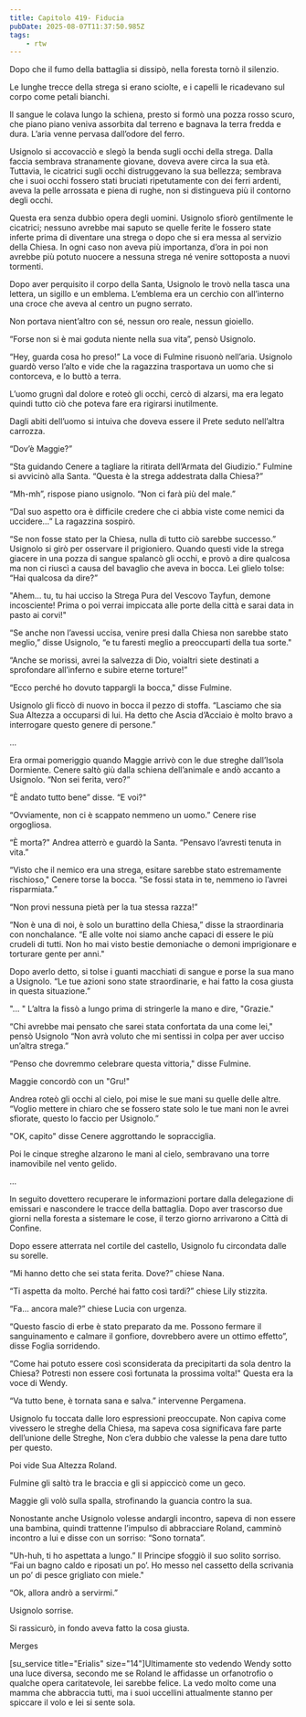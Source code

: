 ```yaml
---
title: Capitolo 419- Fiducia
pubDate: 2025-08-07T11:37:50.985Z
tags:
    - rtw
---
```











Dopo che il fumo della battaglia si dissipò, nella foresta tornò il silenzio.


Le lunghe trecce della strega si erano sciolte, e i capelli le ricadevano sul corpo come petali bianchi.


Il sangue le colava lungo la schiena, presto si formò una pozza rosso scuro, che piano piano veniva assorbita dal terreno e bagnava la terra fredda e dura. L’aria venne pervasa dall’odore del ferro.


Usignolo si accovacciò e slegò la benda sugli occhi della strega. Dalla faccia sembrava stranamente giovane, doveva avere circa la sua età. Tuttavia, le cicatrici sugli occhi distruggevano la sua bellezza; sembrava che i suoi occhi fossero stati bruciati ripetutamente con dei ferri ardenti, aveva la pelle arrossata e piena di rughe, non si distingueva più il contorno degli occhi.


Questa era senza dubbio opera degli uomini. Usignolo sfiorò gentilmente le cicatrici; nessuno avrebbe mai saputo se quelle ferite le fossero state inferte prima di diventare una strega o dopo  che si era messa al servizio della Chiesa. In ogni caso non aveva più importanza, d’ora in poi non avrebbe più potuto nuocere a nessuna strega né venire sottoposta a nuovi tormenti.


Dopo aver perquisito il corpo della Santa, Usignolo le trovò nella tasca una lettera, un sigillo e un emblema. L’emblema era un cerchio con all’interno una croce che aveva al centro un pugno serrato.


Non portava nient’altro con sé, nessun oro reale, nessun gioiello.


“Forse non si è mai goduta niente nella sua vita”, pensò Usignolo.


“Hey, guarda cosa ho preso!” La voce di Fulmine risuonò nell’aria. Usignolo guardò verso l’alto e vide che la ragazzina trasportava un uomo che si contorceva, e lo buttò a terra.


L’uomo grugnì dal dolore e roteò gli occhi, cercò di alzarsi, ma era legato quindi tutto ciò che poteva fare era rigirarsi inutilmente.


Dagli abiti dell’uomo si intuiva che doveva essere il Prete seduto nell’altra carrozza.


“Dov’è Maggie?”


“Sta guidando Cenere a tagliare la ritirata dell’Armata del Giudizio.” Fulmine si avvicinò alla Santa. “Questa è la strega addestrata dalla Chiesa?”


“Mh-mh”, rispose piano usignolo. “Non ci farà più del male.”


“Dal suo aspetto ora è difficile credere che ci abbia viste come nemici da uccidere…” La ragazzina sospirò.


“Se non fosse stato per la Chiesa, nulla di tutto ciò sarebbe successo.” Usignolo si girò per osservare il prigioniero. Quando questi vide la strega giacere in una pozza di sangue spalancò gli occhi, e provò a dire qualcosa ma non ci riuscì a causa del bavaglio che aveva in bocca. Lei glielo tolse: “Hai qualcosa da dire?”


"Ahem... tu, tu hai ucciso la Strega Pura del Vescovo Tayfun, demone incosciente! Prima o poi verrai impiccata alle porte della città e sarai data in pasto ai corvi!"


“Se anche non l’avessi uccisa, venire presi dalla Chiesa non sarebbe stato meglio,” disse Usignolo, “e tu faresti meglio a preoccuparti della tua sorte."


“Anche se morissi, avrei la salvezza di Dio, voialtri siete destinati a sprofondare all’inferno e subire eterne torture!”


“Ecco perché ho dovuto tappargli la bocca," disse Fulmine.


Usignolo gli ficcò di nuovo in bocca il pezzo di stoffa. “Lasciamo che sia Sua Altezza a occuparsi di lui. Ha detto che Ascia d’Acciaio è molto bravo a interrogare questo genere di persone.”


...






Era ormai pomeriggio quando Maggie arrivò con le due streghe dall’Isola Dormiente. Cenere saltò giù dalla schiena dell’animale e andò accanto a Usignolo. “Non sei ferita, vero?”


“È andato tutto bene” disse. “E voi?"


“Ovviamente, non ci è scappato nemmeno un uomo.” Cenere rise orgogliosa.


“È morta?" Andrea atterrò e guardò la Santa. “Pensavo l’avresti tenuta in vita.”


“Visto che il nemico era una strega, esitare sarebbe stato estremamente rischioso," Cenere torse la bocca. “Se fossi stata in te, nemmeno io l’avrei risparmiata.”


“Non provi nessuna pietà per la tua stessa razza!”


“Non è una di noi, è solo un burattino della Chiesa,” disse la straordinaria con nonchalance. “E alle volte noi siamo anche capaci di essere le più crudeli di tutti. Non ho mai visto bestie demoniache o demoni imprigionare e torturare gente per anni."


Dopo averlo detto, si tolse i guanti macchiati di sangue e porse la sua mano a Usignolo. “Le tue azioni sono state straordinarie, e hai fatto la cosa giusta in questa situazione.”


"... " L’altra la fissò a lungo prima di stringerle la mano e dire, "Grazie."


“Chi avrebbe mai pensato che sarei stata confortata da una come lei," pensò Usignolo “Non avrà voluto che mi sentissi in colpa per aver ucciso un’altra strega.”


“Penso che dovremmo celebrare questa vittoria," disse Fulmine.


Maggie concordò con un "Gru!"


Andrea roteò gli occhi al cielo, poi mise le sue mani su quelle delle altre. “Voglio mettere in chiaro che se fossero state solo le tue mani non le avrei sfiorate, questo lo faccio per Usignolo.”


"OK, capito" disse Cenere aggrottando le sopracciglia.


Poi le cinque streghe alzarono le mani al cielo, sembravano una torre inamovibile nel vento gelido.


...


In seguito dovettero recuperare le informazioni portare dalla delegazione di emissari e nascondere le tracce della battaglia. Dopo aver trascorso due giorni nella foresta a sistemare le cose, il terzo giorno arrivarono a Città di Confine.


Dopo essere atterrata nel cortile del castello, Usignolo fu circondata dalle su sorelle.


“Mi hanno detto che sei stata ferita. Dove?” chiese Nana.


“Ti aspetta da molto. Perché hai fatto così tardi?” chiese Lily stizzita.


“Fa… ancora male?” chiese Lucia con urgenza.


“Questo fascio di erbe è stato preparato da me. Possono fermare il sanguinamento e calmare il gonfiore, dovrebbero avere un ottimo effetto”, disse Foglia sorridendo.


“Come hai potuto essere così sconsiderata da precipitarti da sola dentro la Chiesa? Potresti non essere così fortunata la prossima volta!" Questa era la voce di Wendy.


“Va tutto bene, è tornata sana e salva.” intervenne Pergamena.


Usignolo fu toccata dalle loro espressioni preoccupate. Non capiva come vivessero le streghe della Chiesa, ma sapeva cosa significava fare parte dell’unione delle Streghe, Non c’era dubbio che valesse la pena dare tutto per questo.


Poi vide Sua Altezza Roland.


Fulmine gli saltò tra le braccia e gli si appiccicò come un geco.


Maggie gli volò sulla spalla, strofinando la guancia contro la sua.


Nonostante anche Usignolo volesse andargli incontro, sapeva di non essere una bambina, quindi trattenne l’impulso di abbracciare Roland, camminò incontro a lui e disse con un sorriso: “Sono tornata”.


"Uh-huh, ti ho aspettata a lungo.” Il Principe sfoggiò il suo solito sorriso. “Fai un bagno caldo e riposati un po’. Ho messo nel cassetto della scrivania un po’ di pesce grigliato con miele."


“Ok, allora andrò a servirmi.”


Usignolo sorrise.


Si rassicurò, in fondo aveva fatto la cosa giusta.






Merges






[su_service title="Erialis" size="14"]Ultimamente sto vedendo Wendy sotto una luce diversa, secondo me se Roland le affidasse un orfanotrofio o qualche opera caritatevole, lei sarebbe felice. La vedo molto come una mamma che abbraccia tutti, ma i suoi uccellini attualmente stanno per spiccare il volo e lei si sente sola.
                                


                                



